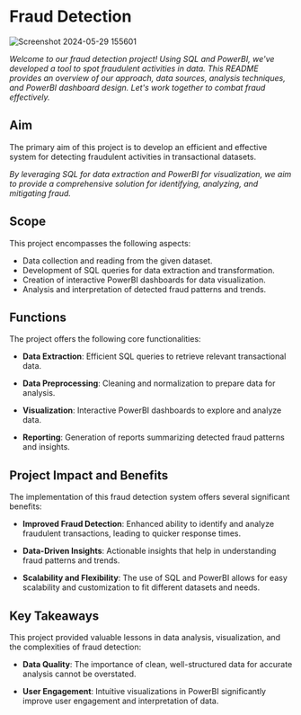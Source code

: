 
# Fraud Detection

![Screenshot 2024-05-29 155601](https://github.com/harshthakur10/Fraud_Detection/assets/164614767/512513ad-8fc7-46a3-9e06-6d667608280d)


*Welcome to our fraud detection project! Using SQL and PowerBI, we've developed a tool to spot fraudulent activities in data. This README provides an overview of our approach, data sources, analysis techniques, and PowerBI dashboard design. Let's work together to combat fraud effectively.*


## Aim

The primary aim of this project is to develop an efficient and effective system for detecting fraudulent activities in transactional datasets.

*By leveraging SQL for data extraction and PowerBI for visualization, we aim to provide a comprehensive solution for identifying, analyzing, and mitigating fraud.*

## Scope

This project encompasses the following aspects:

- Data collection and reading from the given dataset.
- Development of SQL queries for data extraction and transformation.
- Creation of interactive PowerBI dashboards for data visualization.
- Analysis and interpretation of detected fraud patterns and trends.

## Functions
The project offers the following core functionalities:
- **Data Extraction**: Efficient SQL queries to retrieve relevant transactional data.
- **Data Preprocessing**: Cleaning and normalization to prepare data for analysis.

- **Visualization**: Interactive PowerBI dashboards to explore and analyze data.
- **Reporting**: Generation of reports summarizing detected fraud patterns and insights.

## Project Impact and Benefits
The implementation of this fraud detection system offers several significant benefits:
- **Improved Fraud Detection**: Enhanced ability to identify and analyze fraudulent transactions, leading to quicker response times.
- **Data-Driven Insights**: Actionable insights that help in understanding fraud patterns and trends.

- **Scalability and Flexibility**: The use of SQL and PowerBI allows for easy scalability and customization to fit different datasets and needs.


## Key Takeaways
This project provided valuable lessons in data analysis, visualization, and the complexities of fraud detection:
- **Data Quality**: The importance of clean, well-structured data for accurate analysis cannot be overstated.

- **User Engagement**: Intuitive visualizations in PowerBI significantly improve user engagement and interpretation of data.
